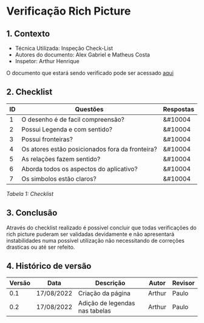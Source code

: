# Verificação Rich Picture

## 1. Contexto

- Técnica Utilizada: Inspeção Check-List
- Autores do documento: Alex Gabriel e Matheus Costa
- Inspetor: Arthur Henrique
  
O documento que estará sendo verificado pode ser acessado [aqui](../../prerastreabilidade/richPicture/richpicture.md)

## 2. Checklist

| ID | Questões | Respostas |
|----|----------|-----------|
|1   |O desenho é de facil compreensão?|&#10004|
|2   |Possui Legenda e com sentido?|&#10004|
|3   |Possui fronteiras?|&#10004|
|4   |Os atores estão posicionados fora da fronteira?|&#10004 |
|5   |As relações fazem sentido? |&#10004|
|6   |Aborda todos os aspectos do aplicativo? |&#10004|
|7   |Os simbolos estão claros? |&#10004|

*Tabela 1: Checklist*


## 3. Conclusão
Através do checklist realizado é possivel concluir que todas verificações do rich picture puderam ser validadas devidamente e não apresentará instabilidades numa possivel utilização não necessitando de correções drasticas ou até ser refeito.

## 4. Histórico de versão

|  Versão   | Data | Descrição           | Autor  | Revisor|
|-----------|------|---------------------|--------|--------|
| 0.1 | 17/08/2022 |Criação da página    | Arthur |Paulo |
| 0.2 | 17/08/2022 |Adição de legendas nas tabelas    | Arthur |Paulo   |

